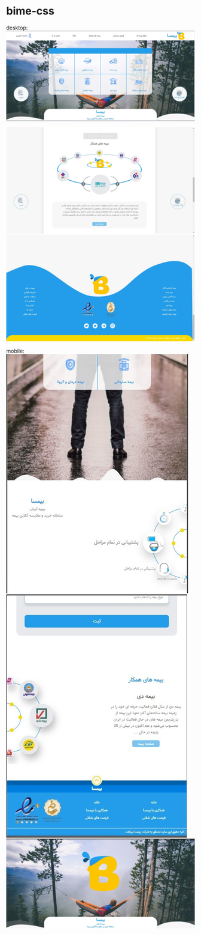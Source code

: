 # bime-css

desktop:
![alt text](https://github.com/Mahdisamiee/bime-css/blob/main/img/readme4.jpg?raw=true)

![alt text](https://github.com/Mahdisamiee/bime-css/blob/main/img/readme5.jpg?raw=true)
![alt text](https://github.com/Mahdisamiee/bime-css/blob/main/img/readme6.jpg?raw=true)

mobile:
![alt text](https://github.com/Mahdisamiee/bime-css/blob/main/img/readme1.jpg?raw=true)
![alt text](https://github.com/Mahdisamiee/bime-css/blob/main/img/readme2.jpg?raw=true)
![alt text](https://github.com/Mahdisamiee/bime-css/blob/main/img/readme3.jpg?raw=true)
